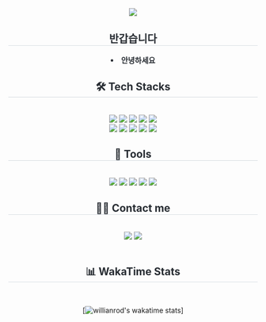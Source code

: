 <div align="center">
  <img src="https://capsule-render.vercel.app/api?type=cylinder&color=0:5374c1,100:bbb6d3&height=120&text=Hello!%20i'm%20Jiyong&animation=&fontColor=ffffff&fontSize=40" />
</div>

<div align="center"> 
  <h2 style="border-bottom: 1px solid #d8dee4; color: #282d33;"> 반갑습니다 </h2>  
  <div style="font-weight: 700; font-size: 15px; text-align: center; color: #282d33;">
    <li> 안녕하세요</li>
  </div> 
</div>

<div align="center">
  <h2 style="border-bottom: 1px solid rgb(211, 217, 222); color: #282d33;"> 🛠️ Tech Stacks </h2>
  <br> 
  <div style="margin: 0 auto; text-align: center;">
    <img src="https://img.shields.io/badge/Java-007396?style=flat&logo=Java&logoColor=white">
    <img src="https://img.shields.io/badge/Spring-6DB33F?style=flat&logo=Spring&logoColor=white">
    <img src="https://img.shields.io/badge/Spring Boot-6DB33F?style=flat&logo=Spring Boot&logoColor=white">
    <img src="https://img.shields.io/badge/Python-3776AB?style=flat&logo=Python&logoColor=white">
    <img src="https://img.shields.io/badge/C-A8B9CC?style=flat&logo=C&logoColor=white">
    <br/>
    <img src="https://img.shields.io/badge/HTML5-E34F26?style=flat&logo=HTML5&logoColor=white">
    <img src="https://img.shields.io/badge/Javascript-F7DF1E?style=flat&logo=Javascript&logoColor=white">
    <img src="https://img.shields.io/badge/React-61DAFB?style=flat&logo=React&logoColor=white">
    <img src="https://img.shields.io/badge/jQuery-0769AD?style=flat&logo=jQuery&logoColor=white">
    <img src="https://img.shields.io/badge/MySQL-4479A1?style=flat&logo=MySQL&logoColor=white">
  </div>
</div>

<div align="center">
  <h2 style="border-bottom: 1px solid rgb(211, 217, 222); color: #282d33;"> 🔧 Tools </h2>
  <br> 
  <div style="margin: 0 auto; text-align: center;">
    <img src="https://img.shields.io/badge/Git-F05032?style=flat&logo=Git&logoColor=white">
    <img src="https://img.shields.io/badge/Github-181717?style=flat&logo=Github&logoColor=white">
    <img src="https://img.shields.io/badge/Amazon AWS-232F3E?style=flat&logo=Amazon AWS&logoColor=white">
    <img src="https://img.shields.io/badge/Bootstrap-7952B3?style=flat&logo=Bootstrap&logoColor=white">
    <img src="https://img.shields.io/badge/Notion-000000?style=flat&logo=Notion&logoColor=white">
  </div>
</div>

<div align="center">
  <h2 style="border-bottom: 1px solid #d8dee4; color: #282d33;"> 🧑‍💻 Contact me </h2>
  <br> 
  <div>
    <a href="#"><img src="https://img.shields.io/badge/Velog-20C997?style=flat&logo=Velog&logoColor=white"></a>
    <a href="#"><img src="https://img.shields.io/badge/Instagram-E4405F?style=flat&logo=Instagram&logoColor=white"></a>
  </div>
  <br>
</div>

<div align="center">
  <h2 style="border-bottom: 1px solid #d8dee4; color: #282d33;"> 📊 WakaTime Stats </h2>
  <br>
  
  [![willianrod's wakatime stats](https://github-readme-stats.vercel.app/api/wakatime?username=j4drgn)]
